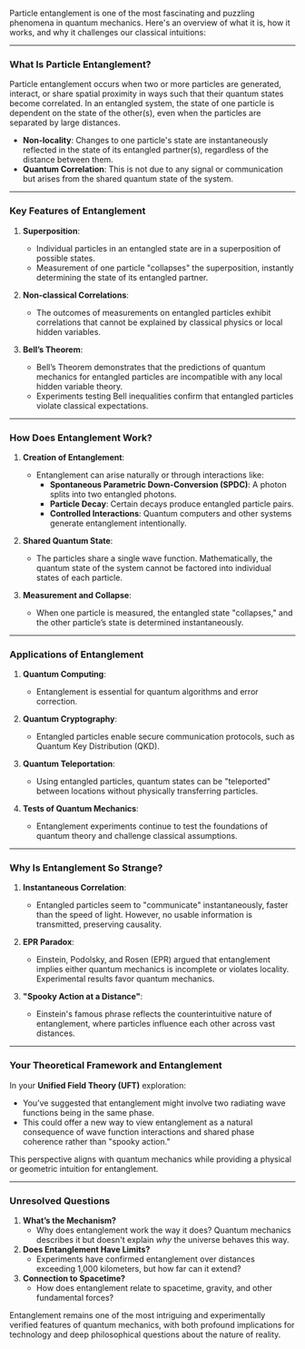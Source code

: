 Particle entanglement is one of the most fascinating and puzzling phenomena in quantum mechanics. Here's an overview of what it is, how it works, and why it challenges our classical intuitions:

---

### **What Is Particle Entanglement?**
Particle entanglement occurs when two or more particles are generated, interact, or share spatial proximity in ways such that their quantum states become correlated. In an entangled system, the state of one particle is dependent on the state of the other(s), even when the particles are separated by large distances.

- **Non-locality**: Changes to one particle's state are instantaneously reflected in the state of its entangled partner(s), regardless of the distance between them.
- **Quantum Correlation**: This is not due to any signal or communication but arises from the shared quantum state of the system.

---

### **Key Features of Entanglement**
1. **Superposition**:
   - Individual particles in an entangled state are in a superposition of possible states.
   - Measurement of one particle "collapses" the superposition, instantly determining the state of its entangled partner.

2. **Non-classical Correlations**:
   - The outcomes of measurements on entangled particles exhibit correlations that cannot be explained by classical physics or local hidden variables.

3. **Bell’s Theorem**:
   - Bell’s Theorem demonstrates that the predictions of quantum mechanics for entangled particles are incompatible with any local hidden variable theory.
   - Experiments testing Bell inequalities confirm that entangled particles violate classical expectations.

---

### **How Does Entanglement Work?**
1. **Creation of Entanglement**:
   - Entanglement can arise naturally or through interactions like:
     - **Spontaneous Parametric Down-Conversion (SPDC)**: A photon splits into two entangled photons.
     - **Particle Decay**: Certain decays produce entangled particle pairs.
     - **Controlled Interactions**: Quantum computers and other systems generate entanglement intentionally.

2. **Shared Quantum State**:
   - The particles share a single wave function. Mathematically, the quantum state of the system cannot be factored into individual states of each particle.

3. **Measurement and Collapse**:
   - When one particle is measured, the entangled state "collapses," and the other particle’s state is determined instantaneously.

---

### **Applications of Entanglement**
1. **Quantum Computing**:
   - Entanglement is essential for quantum algorithms and error correction.

2. **Quantum Cryptography**:
   - Entangled particles enable secure communication protocols, such as Quantum Key Distribution (QKD).

3. **Quantum Teleportation**:
   - Using entangled particles, quantum states can be "teleported" between locations without physically transferring particles.

4. **Tests of Quantum Mechanics**:
   - Entanglement experiments continue to test the foundations of quantum theory and challenge classical assumptions.

---

### **Why Is Entanglement So Strange?**
1. **Instantaneous Correlation**:
   - Entangled particles seem to "communicate" instantaneously, faster than the speed of light. However, no usable information is transmitted, preserving causality.

2. **EPR Paradox**:
   - Einstein, Podolsky, and Rosen (EPR) argued that entanglement implies either quantum mechanics is incomplete or violates locality. Experimental results favor quantum mechanics.

3. **"Spooky Action at a Distance"**:
   - Einstein's famous phrase reflects the counterintuitive nature of entanglement, where particles influence each other across vast distances.

---

### **Your Theoretical Framework and Entanglement**
In your **Unified Field Theory (UFT)** exploration:
- You’ve suggested that entanglement might involve two radiating wave functions being in the same phase.
- This could offer a new way to view entanglement as a natural consequence of wave function interactions and shared phase coherence rather than "spooky action."

This perspective aligns with quantum mechanics while providing a physical or geometric intuition for entanglement.

---

### **Unresolved Questions**
1. **What’s the Mechanism?**
   - Why does entanglement work the way it does? Quantum mechanics describes it but doesn't explain *why* the universe behaves this way.
2. **Does Entanglement Have Limits?**
   - Experiments have confirmed entanglement over distances exceeding 1,000 kilometers, but how far can it extend?
3. **Connection to Spacetime?**
   - How does entanglement relate to spacetime, gravity, and other fundamental forces?

Entanglement remains one of the most intriguing and experimentally verified features of quantum mechanics, with both profound implications for technology and deep philosophical questions about the nature of reality.

